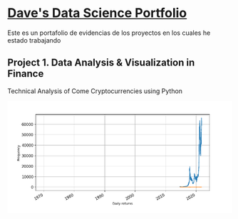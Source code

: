 # [Dave's Data Science Portfolio](https://github.com/Dave10T/Dave_portofolio)
Este es un portafolio de evidencias de los proyectos en los cuales he estado trabajando

## Project 1. Data Analysis & Visualization in Finance 
   Technical Analysis of Come Cryptocurrencies using Python

![](https://github.com/Dave10T/Dave-s-Data-Science-Portfolio-/blob/main/images/DailyReturnspng.png)

